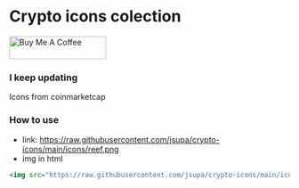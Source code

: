 # Crypto icons colection
<a href="https://buymeacoff.ee/rBuzC4v" target="_blank"><img src="https://cdn.buymeacoffee.com/buttons/default-orange.png" alt="Buy Me A Coffee" height="41" width="174"></a>

### I keep updating 
Icons from coinmarketcap
### How to use
- link: https://raw.githubusercontent.com/jsupa/crypto-icons/main/icons/reef.png
- img in html
```html
<img src="https://raw.githubusercontent.com/jsupa/crypto-icons/main/icons/reef.png">
```

